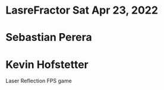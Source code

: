 # LasreFractor    Sat Apr 23, 2022
# Sebastian Perera
# Kevin Hofstetter

Laser Reflection FPS game
